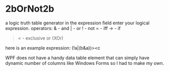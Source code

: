 # 2bOrNot2b
a logic truth table generator
in the expression field enter your logical expression.
operators:
&  - and
|  - or
!  - not
=  - iff
-> - if
>< - exclusive or (XOr)

here is an example expression: (!a|(b&a))><c

WPF does not have a handy data table element that can simply have dynamic number of columns like Windows Forms so I had to make my own.
